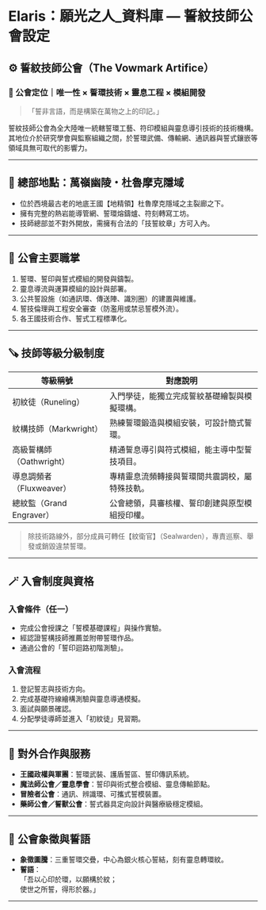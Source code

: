 
# Elaris：願光之人_資料庫 — 誓紋技師公會設定

## ⚙️ 誓紋技師公會（The Vowmark Artifice）

### 📜 公會定位｜唯一性 × 誓環技術 × 靈息工程 × 模組開發

>「誓非言語，而是構築在萬物之上的印記。」

誓紋技師公會為全大陸唯一統轄誓環工藝、符印模組與靈息導引技術的技術機構。其地位介於研究學會與監察組織之間，於誓環武備、傳輸網、通訊器與誓式鑲嵌等領域具無可取代的影響力。

---

## 🏰 總部地點：萬嶺幽陵・杜魯摩克隱域

- 位於西境最古老的地底王國【地精領】杜魯摩克隱域之主裂廊之下。
- 擁有完整的熱岩能導管網、誓環熔鑄爐、符刻轉寫工坊。
- 技師總部並不對外開放，需擁有合法的「技誓紋章」方可入內。

---

## 🧭 公會主要職掌

1. 誓環、誓印與誓式模組的開發與鑄製。
2. 靈息導流與運算模組的設計與部署。
3. 公共誓設施（如通訊環、傳送陣、識別圈）的建置與維護。
4. 誓技倫理與工程安全審查（防濫用或禁忌誓模外流）。
5. 各王國技術合作、誓式工程標準化。

---

## 🪚 技師等級分級制度

| 等級稱號       | 對應說明 |
|----------------|----------|
| 初紋徒（Runeling） | 入門學徒，能獨立完成誓紋基礎繪製與模擬環構。 |
| 紋構技師（Markwright） | 熟練誓環鍛造與模組安裝，可設計簡式誓環。 |
| 高級誓構師（Oathwright） | 精通誓息導引與符式模組，能主導中型誓技項目。 |
| 導息調頻者（Fluxweaver） | 專精靈息流頻轉接與誓環間共震調校，屬特殊技軌。 |
| 總紋監（Grand Engraver） | 公會總領，具審核權、誓印創建與原型模組授印權。 |

> 除技術路線外，部分成員可轉任【紋衛官】（Sealwarden），專責巡察、舉發或銷毀違禁誓環。

---

## 🪄 入會制度與資格

### 入會條件（任一）
- 完成公會授課之「誓模基礎課程」與操作實驗。
- 經認證誓構技師推薦並附帶誓環作品。
- 通過公會的「誓印迴路初階測驗」。

### 入會流程
1. 登記誓志與技術方向。
2. 完成基礎符線繪構測驗與靈息導通模擬。
3. 面試與願景確認。
4. 分配學徒導師並進入「初紋徒」見習期。

---

## 🤝 對外合作與服務

- **王國政權與軍團**：誓環武裝、護盾誓區、誓印傳訊系統。
- **魔法師公會／靈息學會**：誓印與術式整合模組、靈息傳輸節點。
- **冒險者公會**：通訊、辨識環、可攜式誓模裝置。
- **藥師公會／誓獸公會**：誓式器具定向設計與醫療級穩定模組。

---

## 🔆 公會象徵與誓語

- **象徵圖騰**：三重誓環交疊，中心為銀火核心誓結，刻有靈息轉環紋。
- **誓語**：  
「吾以心印於環，以願構於紋；  
使世之所誓，得形於器。」

---
